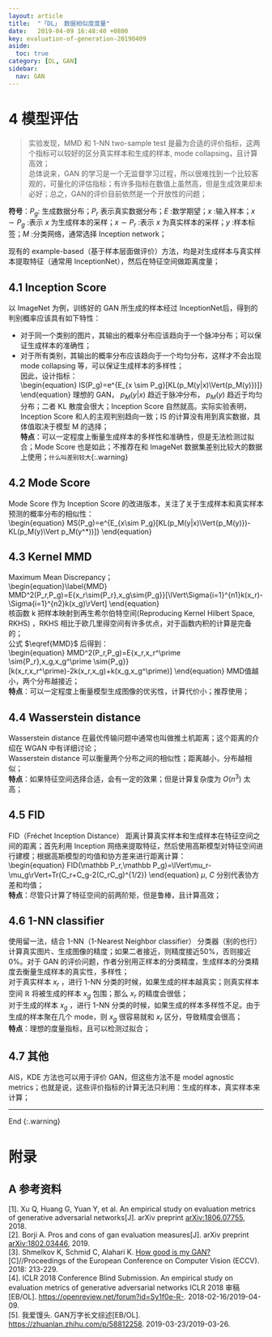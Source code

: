 ```yaml
---
layout: article
title:  "「DL」 数据相似度度量"
date:   2019-04-09 16:48:40 +0800
key: evaluation-of-generation-20190409
aside:
  toc: true
category: [DL, GAN]
sidebar:
  nav: GAN
---
```


>

<!--more-->

# 4 模型评估

>实验发现，MMD 和 1-NN two-sample test 是最为合适的评价指标，这两个指标可以较好的区分真实样本和生成的样本, mode collapsing，且计算高效；   
总体说来，GAN 的学习是一个无监督学习过程，所以很难找到一个比较客观的，可量化的评估指标；有许多指标在数值上虽然高，但是生成效果却未必好；总之，GAN的评价目前依然是一个开放性的问题；  


**符号**：$P_g$: 生成数据分布；$P_r$ 表示真实数据分布；$E$ :数学期望；$x$ :输入样本；$x\sim P_g$ :表示 $x$ 为生成样本的采样；$x\sim P_r$ :表示 $x$ 为真实样本的采样；$y$ :样本标签；$M$ :分类网络，通常选择 Inception network；   

现有的 example-based（基于样本层面做评价）方法，均是对生成样本与真实样本提取特征（通常用 InceptionNet），然后在特征空间做距离度量；    

## 4.1 Inception Score
以 ImageNet 为例，训练好的 GAN 所生成的样本经过 InceptionNet后，得到的判别概率应该具有如下特性：   
- 对于同一个类别的图片，其输出的概率分布应该趋向于一个脉冲分布；可以保证生成样本的准确性；    
- 对于所有类别，其输出的概率分布应该趋向于一个均匀分布，这样才不会出现 mode collapsing 等，可以保证生成样本的多样性；    
因此，设计指标：  
\begin{equation}
IS(P_g)=e^{E_{x \sim P_g}[KL(p_M(y\|x)\Vert{p_M(y)})]}  
\end{equation}
理想的 GAN， $p_M(y|x)$ 趋近于脉冲分布， $p_M(y)$ 趋近于均匀分布；二者 KL 散度会很大；Inception Score 自然就高。实际实验表明，Inception Score 和人的主观判别趋向一致；IS 的计算没有用到真实数据，具体值取决于模型 M 的选择；    
**特点**：可以一定程度上衡量生成样本的多样性和准确性，但是无法检测过拟合；Mode Score 也是如此；不推荐在和 ImageNet 数据集差别比较大的数据上使用；`什么叫差别较大`{:.warning}  

## 4.2 Mode Score
Mode Score 作为 Inception Score 的改进版本，关注了关于生成样本和真实样本预测的概率分布的相似性：    
\begin{equation}
 MS(P_g)=e^{E_{x\sim P_g}[KL(p_M(y|x)\Vert{p_M(y)})-KL(p_M(y)\Vert p_M(y^*))]}
\end{equation}

## 4.3 Kernel MMD
Maximum Mean Discrepancy；   
\begin{equation}\label{MMD}
MMD^2(P_r,P_g)=E{x_r\sim{P_r},x_g\sim{P_g}}[\lVert\Sigma{i=1}^{n1}k(x_r)-\Sigma{i=1}^{n2}k(x_g)\rVert]
\end{equation}  
核函数 k 把样本映射到再生希尔伯特空间(Reproducing Kernel Hilbert Space, RKHS) ，RKHS 相比于欧几里得空间有许多优点，对于函数内积的计算是完备的；  
公式 $\eqref{MMD}$ 后得到：   
\begin{equation}
MMD^2(P_r,P_g)=E{x_r,x_r^\prime \sim{P_r},x_g,x_g^\prime \sim{P_g}}[k(x_r,x_r^\prime)-2k(x_r,x_g)+k(x_g,x_g^\prime)]
\end{equation}
MMD值越小，两个分布越接近；   
**特点**：可以一定程度上衡量模型生成图像的优劣性，计算代价小；推荐使用；    

## 4.4 Wasserstein distance
Wasserstein distance 在最优传输问题中通常也叫做推土机距离；这个距离的介绍在 WGAN 中有详细讨论；   
Wasserstein distance 可以衡量两个分布之间的相似性；距离越小，分布越相似；  
**特点**：如果特征空间选择合适，会有一定的效果；但是计算复杂度为 $O(n^3)$ 太高；   

## 4.5 FID
FID（Fréchet Inception Distance） 距离计算真实样本和生成样本在特征空间之间的距离；首先利用 Inception 网络来提取特征，然后使用高斯模型对特征空间进行建模；根据高斯模型的均值和协方差来进行距离计算：  
\begin{equation}
FID(\mathbb P_r,\mathbb P_g)=\lVert\mu_r-\mu_g\rVert+Tr(C_r+C_g-2(C_rC_g)^{1/2})
\end{equation}
$\mu$, $C$ 分别代表协方差和均值；   
**特点**：尽管只计算了特征空间的前两阶矩，但是鲁棒，且计算高效；   

## 4.6 1-NN classifier
使用留一法，结合 1-NN（1-Nearest Neighbor classifier） 分类器（别的也行）计算真实图片、生成图像的精度；如果二者接近，则精度接近50%，否则接近0%。对于 GAN 的评价问题，作者分别用正样本的分类精度，生成样本的分类精度去衡量生成样本的真实性，多样性；     
对于真实样本 $x_r$ ，进行 1-NN 分类的时候，如果生成的样本越真实；则真实样本空间 $\mathbb R$ 将被生成的样本 $x_g$ 包围；那么 $x_r$ 的精度会很低；   
对于生成的样本 $x_g$ ，进行 1-NN 分类的时候，如果生成的样本多样性不足。由于生成的样本聚在几个 mode，则 $x_g$ 很容易就和 $x_r$ 区分，导致精度会很高；   
**特点**：理想的度量指标，且可以检测过拟合；     

## 4.7 其他   
AIS，KDE 方法也可以用于评价 GAN，但这些方法不是 model agnostic metrics；也就是说，这些评价指标的计算无法只利用：生成的样本，真实样本来计算；  



-------------------  
 End
{:.warning}  


# 附录
## A 参考资料
[1]. Xu Q, Huang G, Yuan Y, et al. An empirical study on evaluation metrics of generative adversarial networks[J]. arXiv preprint [arXiv:1806.07755](https://arxiv.org/abs/1806.07755), 2018.   
[2]. Borji A. Pros and cons of gan evaluation measures[J]. arXiv preprint [arXiv:1802.03446](https://arxiv.org/abs/1802.03446), 2019.   
[3]. Shmelkov K, Schmid C, Alahari K. [How good is my GAN?](https://arxiv.org/abs/1807.09499)[C]//Proceedings of the European Conference on Computer Vision (ECCV). 2018: 213-229.   
[4]. ICLR 2018 Conference Blind Submission. An empirical study on evaluation metrics of generative adversarial networks ICLR 2018 审稿[EB/OL]. <https://openreview.net/forum?id=Sy1f0e-R->. 2018-02-16/2019-04-09.   
[5].  我爱馒头. GAN万字长文综述[EB/OL]. <https://zhuanlan.zhihu.com/p/58812258>. 2019-03-23/2019-03-26.     
